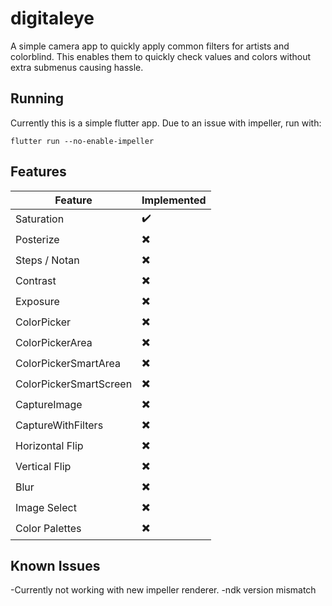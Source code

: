 # digitaleye

A simple camera app to quickly apply common filters for artists and colorblind. This enables them to quickly check values and colors without extra submenus causing hassle.

## Running

Currently this is a simple flutter app. Due to an issue with impeller, run with:
```
flutter run --no-enable-impeller
```

## Features

| Feature    | Implemented |
| -------- | ------- |
| Saturation  | :heavy_check_mark:    |
| Posterize | :heavy_multiplication_x:     |
| Steps / Notan | :heavy_multiplication_x:|
| Contrast    | :heavy_multiplication_x:|
| Exposure    | :heavy_multiplication_x:|
| ColorPicker    | :heavy_multiplication_x:|
| ColorPickerArea    | :heavy_multiplication_x:|
| ColorPickerSmartArea | :heavy_multiplication_x:|
| ColorPickerSmartScreen | :heavy_multiplication_x:|
| CaptureImage | :heavy_multiplication_x:|
| CaptureWithFilters | :heavy_multiplication_x:|
| Horizontal Flip | :heavy_multiplication_x:|
| Vertical Flip | :heavy_multiplication_x:|
| Blur | :heavy_multiplication_x:|
| Image Select | :heavy_multiplication_x:|
| Color Palettes | :heavy_multiplication_x:|


## Known Issues
-Currently not working with new impeller renderer.
-ndk version mismatch

